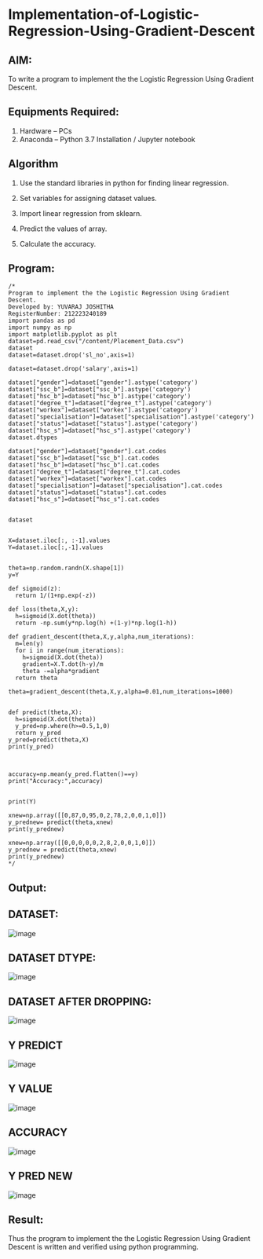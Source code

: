 # Implementation-of-Logistic-Regression-Using-Gradient-Descent

## AIM:
To write a program to implement the the Logistic Regression Using Gradient Descent.

## Equipments Required:
1. Hardware – PCs
2. Anaconda – Python 3.7 Installation / Jupyter notebook

## Algorithm
1. Use the standard libraries in python for finding linear regression.

2. Set variables for assigning dataset values.

3. Import linear regression from sklearn.

4. Predict the values of array.

5. Calculate the accuracy. 

## Program:
```
/*
Program to implement the the Logistic Regression Using Gradient Descent.
Developed by: YUVARAJ JOSHITHA
RegisterNumber: 212223240189
import pandas as pd
import numpy as np
import matplotlib.pyplot as plt
dataset=pd.read_csv("/content/Placement_Data.csv")
dataset
dataset=dataset.drop('sl_no',axis=1)

dataset=dataset.drop('salary',axis=1)

dataset["gender"]=dataset["gender"].astype('category')
dataset["ssc_b"]=dataset["ssc_b"].astype('category')
dataset["hsc_b"]=dataset["hsc_b"].astype('category')
dataset["degree_t"]=dataset["degree_t"].astype('category')
dataset["workex"]=dataset["workex"].astype('category')
dataset["specialisation"]=dataset["specialisation"].astype('category')
dataset["status"]=dataset["status"].astype('category')
dataset["hsc_s"]=dataset["hsc_s"].astype('category')
dataset.dtypes

dataset["gender"]=dataset["gender"].cat.codes
dataset["ssc_b"]=dataset["ssc_b"].cat.codes
dataset["hsc_b"]=dataset["hsc_b"].cat.codes
dataset["degree_t"]=dataset["degree_t"].cat.codes
dataset["workex"]=dataset["workex"].cat.codes
dataset["specialisation"]=dataset["specialisation"].cat.codes
dataset["status"]=dataset["status"].cat.codes
dataset["hsc_s"]=dataset["hsc_s"].cat.codes


dataset


X=dataset.iloc[:, :-1].values
Y=dataset.iloc[:,-1].values


theta=np.random.randn(X.shape[1])
y=Y

def sigmoid(z):
  return 1/(1+np.exp(-z))

def loss(theta,X,y):
  h=sigmoid(X.dot(theta))
  return -np.sum(y*np.log(h) +(1-y)*np.log(1-h))

def gradient_descent(theta,X,y,alpha,num_iterations):
  m=len(y)
  for i in range(num_iterations):
    h=sigmoid(X.dot(theta))
    gradient=X.T.dot(h-y)/m
    theta -=alpha*gradient
  return theta

theta=gradient_descent(theta,X,y,alpha=0.01,num_iterations=1000)


def predict(theta,X):
  h=sigmoid(X.dot(theta))
  y_pred=np.where(h>=0.5,1,0)
  return y_pred
y_pred=predict(theta,X)
print(y_pred)



accuracy=np.mean(y_pred.flatten()==y)
print("Accuracy:",accuracy)


print(Y)

xnew=np.array([[0,87,0,95,0,2,78,2,0,0,1,0]])
y_prednew= predict(theta,xnew)
print(y_prednew)

xnew=np.array([[0,0,0,0,0,2,8,2,0,0,1,0]])
y_prednew = predict(theta,xnew)
print(y_prednew)
*/
```

## Output:
## DATASET:
![image](https://github.com/Joshitha-YUVARAJ/-Implementation-of-Logistic-Regression-Using-Gradient-Descent/assets/145742770/87cb9516-d1b1-4b06-a22f-18c7e15a0f22)

## DATASET DTYPE:
![image](https://github.com/Joshitha-YUVARAJ/-Implementation-of-Logistic-Regression-Using-Gradient-Descent/assets/145742770/f578d118-8c94-48b9-bfef-231f0f138f17)

 ## DATASET AFTER DROPPING:
 ![image](https://github.com/Joshitha-YUVARAJ/-Implementation-of-Logistic-Regression-Using-Gradient-Descent/assets/145742770/c950f751-e1aa-44f7-8d9a-af9d95e339d1)
 
 ## Y PREDICT
 ![image](https://github.com/Joshitha-YUVARAJ/-Implementation-of-Logistic-Regression-Using-Gradient-Descent/assets/145742770/234ecf37-54eb-4786-945c-fceaec4bca86)

## Y VALUE
![image](https://github.com/Joshitha-YUVARAJ/-Implementation-of-Logistic-Regression-Using-Gradient-Descent/assets/145742770/aa01a6d8-adb7-4ea4-b88f-510893d078d7)

## ACCURACY
![image](https://github.com/Joshitha-YUVARAJ/-Implementation-of-Logistic-Regression-Using-Gradient-Descent/assets/145742770/aa58ca64-cc6f-4595-99be-a8de5721d8e4)

## Y PRED NEW
![image](https://github.com/Joshitha-YUVARAJ/-Implementation-of-Logistic-Regression-Using-Gradient-Descent/assets/145742770/5316e683-fbe4-4d23-b7f9-7b0c4b042c03)




## Result:
Thus the program to implement the the Logistic Regression Using Gradient Descent is written and verified using python programming.

